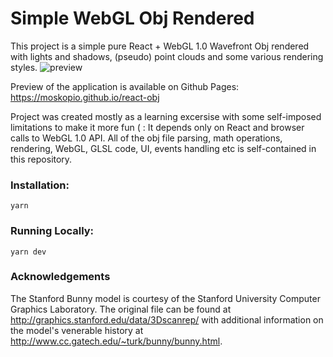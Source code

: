 # Simple WebGL Obj Rendered
This project is a simple pure React + WebGL 1.0 Wavefront Obj rendered with lights and shadows, (pseudo) point clouds and some various rendering styles.
![preview](https://github.com/user-attachments/assets/9ee3575f-2cf4-4bc5-92f0-7fb7b9dfeca6)

Preview of the application is available on Github Pages: https://moskopio.github.io/react-obj

Project was created mostly as a learning excersise with some self-imposed limitations to make it more fun ( :
It depends only on React and browser calls to WebGL 1.0 API. All of the obj file parsing, math operations, rendering, WebGL, GLSL code, UI, events handling etc is self-contained in this repository. 

### Installation:
```
yarn
```

### Running Locally:
```
yarn dev
```

### Acknowledgements
The Stanford Bunny model is courtesy of the Stanford University Computer Graphics Laboratory. The original file can be found at http://graphics.stanford.edu/data/3Dscanrep/ with additional information on the model's venerable history at http://www.cc.gatech.edu/~turk/bunny/bunny.html.
